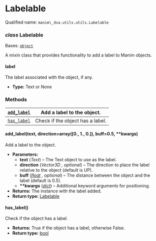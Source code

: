 # Labelable

Qualified name: `manim\_dsa.utils.utils.Labelable`

### *class* Labelable

Bases: [`object`](https://docs.python.org/3/library/functions.html#object)

A mixin class that provides functionality to add a label to Manim objects.

#### label

The label associated with the object, if any.

* **Type:**
  Text or None

### Methods

| [`add_label`](#manim_dsa.utils.utils.Labelable.add_label)   | Add a label to the object.       |
|-------------------------------------------------------------|----------------------------------|
| [`has_label`](#manim_dsa.utils.utils.Labelable.has_label)   | Check if the object has a label. |

#### add_label(text, direction=array([0., 1., 0.]), buff=0.5, \*\*kwargs)

Add a label to the object.

* **Parameters:**
  * **text** (*Text*) – The Text object to use as the label.
  * **direction** (*Vector3D* *,* *optional*) – The direction to place the label relative to the object (default is UP).
  * **buff** ([*float*](https://docs.python.org/3/library/functions.html#float) *,* *optional*) – The distance between the object and the label (default is 0.5).
  * **\*\*kwargs** ([*dict*](https://docs.python.org/3/library/stdtypes.html#dict)) – Additional keyword arguments for positioning.
* **Returns:**
  The instance with the label added.
* **Return type:**
  [Labelable](#manim_dsa.utils.utils.Labelable)

#### has_label()

Check if the object has a label.

* **Returns:**
  True if the object has a label, otherwise False.
* **Return type:**
  [bool](https://docs.python.org/3/library/functions.html#bool)
